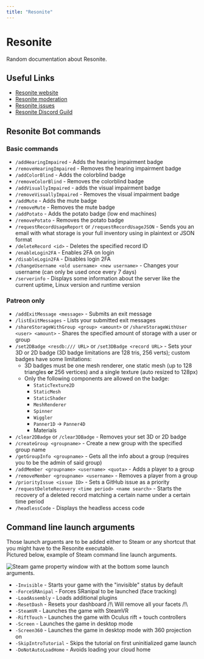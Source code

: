 ```yaml
---
title: "Resonite"
---
```


# Resonite

Random documentation about Resonite.

## Useful Links

- [Resonite website](https://resonite.com)
- [Resonite moderation](https://moderation.resonite.com)
- [Resonite issues](https://github.com/Yellow-Dog-Man/Resonite-Issues/)
- [Resonite Discord Guild](https://discord.gg/resonite)

## Resonite Bot commands

### Basic commands

- `/addHearingImpaired` - Adds the hearing impairment badge
- `/removeHearingImpaired` - Removes the hearing impairment badge
- `/addColorBlind` - Adds the colorblind badge
- `/removeColorBlind` - Removes the colorblind badge
- `/addVisuallyImpaired` - adds the visual impairment badge
- `/removeVisuallyImpaired` - Removes the visual impairment badge
- `/addMute` - Adds the mute badge
- `/removeMute` - Removes the mute badge
- `/addPotato` - Adds the potato badge (low end machines)
- `/removePotato` - Removes the potato badge
- `/requestRecordUsageReport` or `/requestRecordUsageJSON` - Sends you an email with what storage is your full inventory using in plaintext or JSON format
- `/deleteRecord <id>` - Deletes the specified record ID
- `/enableLogin2FA` - Enables 2FA on login
- `/disableLogin2FA` - Disables login 2FA
- `/changeUsername <old username> <new username>` - Changes your username (can only be used once every 7 days)
- `/serverinfo` - Displays some information about the server like the current uptime, Linux version and runtime version

### Patreon only

- `/addExitMessage <message>` - Submits an exit message
- `/listExitMessages` - Lists your submitted exit messages
- `/shareStorageWithGroup <group> <amount>` or `/shareStorageWithUser <user> <amount>` - Shares the specified amount of storage with a user or group
- `/set2DBadge <resdb:/// URL>` or `/set3DBadge <record URL>` - Sets your 3D or 2D badge (3D badge limitations are 128 tris, 256 verts); custom badges have some limitations:
  - 3D badges must be one mesh renderer, one static mesh (up to 128 triangles **or** 256 vertices) and a single texture (auto resized to 128px)
  - Only the following components are allowed on the badge:
    - `StaticTexture2D`
    - `StaticMesh`
    - `StaticShader`
    - `MeshRenderer`
    - `Spinner`
    - `Wiggler`
    - `Panner1D` -> `Panner4D`
    - Materials
- `/clear2DBadge` or `/clear3DBadge` - Removes your set 3D or 2D badge
- `/createGroup <groupname>` - Create a new group with the specified group name
- `/getGroupInfo <groupname>` - Gets all the info about a group (requires you to be the admin of said group)
- `/addMember <groupname> <username> <quota>` - Adds a player to a group
- `/removeMember <groupname> <username>` - Removes a player from a group
- `/priorityIssue <issue ID>` - Sets a GitHub issue as a priority
- `/requestDeleteRecovery <time period> <name search>` - Starts the recovery of a deleted record matching a certain name under a certain time period
- `/headlessCode` - Displays the headless access code

## Command line launch arguments

Those launch arguents are to be added either to Steam or any shortcut that you might have to the Resonite executable.  
Pictured below, example of Steam command line launch arguments.

![Steam game property window with at the bottom some launch arguments.](https://i.j4.lc/ShareX/2023/10/steamwebhelper_BR3O5QVVbB.png)

- `-Invisible` - Starts your game with the "invisible" status by default
- `-ForceSRAnipal` - Forces SRanipal to be launched (face tracking)
- `-LoadAssembly` - Loads additional plugins
- `-ResetDash` - Resets your dashboard /!\ Will remove all your facets /!\
- `-SteamVR` - Launches the game with SteamVR
- `-RiftTouch` - Launches the game with Oculus rift + touch controllers
- `-Screen` - Launches the game in desktop mode
- `-Screen360` - Launches the game in desktop mode with 360 projection on
- `-SkipIntroTutorial` - Skips the tutorial on first uninitialized game launch
- `-DoNotAutoLoadHome` - Avoids loading your cloud home
